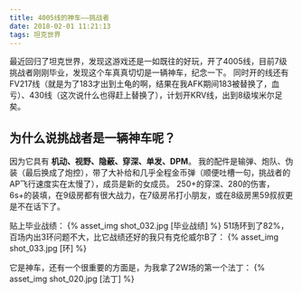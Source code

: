```yaml
---
title: 4005线的神车——挑战者
date: 2018-02-01 11:21:13
tags: 坦克世界
---
```


最近回归了坦克世界，发现这游戏还是一如既往的好玩，开了4005线，目前7级挑战者刚刚毕业，发现这个车真真切切是一辆神车，纪念一下。
同时开的线还有FV217线（就是为了183才出到土龟的啊，结果在我AFK期间183被替换了，血亏）、430线（这次说什么也得赶上替换了），计划开KRV线，出到8级埃米尔足矣。

## 为什么说挑战者是一辆神车呢？
因为它具有 **机动、视野、隐蔽、穿深、单发、DPM**。
我的配件是输弹、炮队、伪装（最后换成了炮控），带了大补给和几乎全程金币弹（顺便吐槽一句，挑战者的AP飞行速度实在太慢了），成员是新的女成员。
250+的穿深、280的伤害，6s+的装填，在9级房都有很大战力，在7级房吊打小朋友，或在8级房黑59叔叔更是不在话下了。
<!--more-->
贴上毕业战绩：
{% asset_img shot_032.jpg [毕业战绩] %}
51场环到了82%，百场内出3环问题不大，比它战绩还好的我只有克伦威尔B了：
{% asset_img shot_033.jpg [环] %}

它是神车，还有一个很重要的方面是，为我拿了2W场的第一个法丁：
{% asset_img shot_020.jpg [法丁] %}